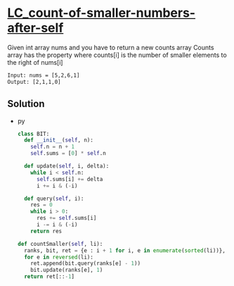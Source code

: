 # [LC_count-of-smaller-numbers-after-self](https://leetcode.com/problems/count-of-smaller-numbers-after-self)

Given int array nums and you have to return a new counts array
Counts array has the property where counts[i] is the number of smaller elements to the right of nums[i]

```txt
Input: nums = [5,2,6,1]
Output: [2,1,1,0]
```

## Solution

* py

  ```py
  class BIT:
    def __init__(self, n):
      self.n = n + 1
      self.sums = [0] * self.n

    def update(self, i, delta):
      while i < self.n:
        self.sums[i] += delta
        i += i & (-i)

    def query(self, i):
      res = 0
      while i > 0:
        res += self.sums[i]
        i -= i & (-i)
      return res

  def countSmaller(self, li):
    ranks, bit, ret = {e : i + 1 for i, e in enumerate(sorted(li))}, self.BIT(len(li)), []
    for e in reversed(li):
      ret.append(bit.query(ranks[e] - 1))
      bit.update(ranks[e], 1)
    return ret[::-1]
  ```
